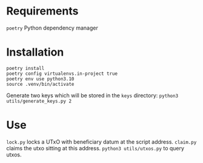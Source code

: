 # Requirements
`poetry` Python dependency manager

# Installation
`poetry install`\
`poetry config virtualenvs.in-project true`\
`poetry env use python3.10`\
`source .venv/bin/activate`

Generate two keys which will be stored in the `keys` directory: `python3 utils/generate_keys.py 2`

# Use
`lock.py` locks a UTxO with beneficiary datum at the script address. `claim.py` claims the utxo sitting at this
address. `python3 utils/utxos.py` to query utxos.
